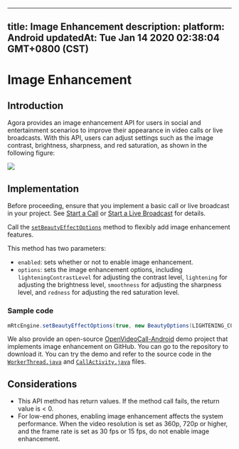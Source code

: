 
---
title: Image Enhancement
description: 
platform: Android
updatedAt: Tue Jan 14 2020 02:38:04 GMT+0800 (CST)
---
# Image Enhancement
## Introduction

Agora provides an image enhancement API for users in social and entertainment scenarios to improve their appearance in video calls or live broadcasts. With this API, users can adjust settings such as the image contrast, brightness, sharpness, and red saturation, as shown in the following figure:

![](https://web-cdn.agora.io/docs-files/1553753660177)

## Implementation

Before proceeding, ensure that you implement a basic call or live broadcast in your project. See [Start a Call](../../en/Interactive%20Broadcast/start_call_android.md) or [Start a Live Broadcast](../../en/Interactive%20Broadcast/start_live_android.md) for details.

Call the [`setBeautyEffectOptions`](https://docs.agora.io/en/Interactive%20Broadcast/API%20Reference/java/classio_1_1agora_1_1rtc_1_1_rtc_engine.html#aa9327de4fb0c29f840b1e68ca2e83fc6) method to flexibly add image enhancement features.

This method has two parameters: 

- `enabled`: sets whether or not to enable image enhancement.
- `options`: sets the image enhancement options, including `lighteningContrastLevel` for adjusting the contrast level, `lightening` for adjusting the brightness level, `smoothness` for adjusting the sharpness level, and `redness` for adjusting the red saturation level.

### Sample code

```java
mRtcEngine.setBeautyEffectOptions(true, new BeautyOptions(LIGHTENING_CONTRAST_NORMAL, 0.5F, 0.5F, 0.5F));
```

We also provide an open-source [OpenVideoCall-Android](https://github.com/AgoraIO/Basic-Video-Broadcasting/tree/master/OpenLive-Android) demo project that implements image enhancement on GitHub. You can go to the repository to download it. You can try the demo and refer to the source code in the [`WorkerThread.java`](https://github.com/AgoraIO/Basic-Video-Call/blob/master/Group-Video/OpenVideoCall-Android/app/src/main/java/io/agora/openvcall/model/WorkerThread.java#L114) and [`CallActivity.java`](https://github.com/AgoraIO/Basic-Video-Call/blob/master/Group-Video/OpenVideoCall-Android/app/src/main/java/io/agora/openvcall/ui/CallActivity.java#L400) files.

## Considerations
- This API method has return values. If the method call fails, the return value is < 0.
- For low-end phones, enabling image enhancement affects the system performance. When the video resolution is set as 360p, 720p or higher, and the frame rate is set as 30 fps or 15 fps, do not enable image enhancement.

